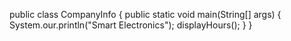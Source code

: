 public class CompanyInfo
{
public static void main(String[] args)
{
System.our.println("Smart Electronics");
displayHours();
}
}
